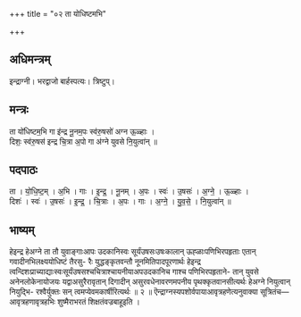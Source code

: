 +++
title = "०२ ता योधिष्टमभि"

+++
## अधिमन्त्रम्
इन्द्राग्नी। भरद्वाजो बार्हस्पत्यः। त्रिष्टुप्।

## मन्त्रः
ता यो॑धिष्टम॒भि गा इ॑न्द्र नू॒नम॒पः स्व॑रु॒षसो॑ अग्न ऊ॒ळ्हाः ।  
दिशः॒ स्व॑रु॒षस॑ इन्द्र चि॒त्रा अ॒पो गा अ॑ग्ने युवसे नि॒युत्वा॑न् ॥

## पदपाठः
ता । यो॒धि॒ष्ट॒म् । अ॒भि । गाः । इ॒न्द्र॒ । नू॒नम् । अ॒पः । स्वः॑ । उ॒षसः॑ । अ॒ग्ने॒ । ऊ॒ळ्हाः ।  
दिशः॑ । स्वः॑ । उ॒षसः॑ । इ॒न्द्र॒ । चि॒त्राः । अ॒पः । गाः । अ॒ग्ने॒ । यु॒व॒से॒ । नि॒युत्वा॑न् ॥

## भाष्यम्
हेइन्द्र हेअग्ने ता तौ युवाङ्गाःआपः उदकानिस्वः सूर्यंउषसःउषःकालान् ऊह्ळाःपणिभिरपहृताः एतान् गवादीनभिलक्ष्ययोधिष्टं तैरसु- रैः युद्धङ्कृतवन्तौ नूनमितिपादपूरणार्थः हेइन्द्र त्वन्दिशःप्राच्याद्याःस्वःसूर्यंउषसश्चचित्राश्चायनीयाअपउदकानिच गाश्च पणिभिरपहृताने- तान् युवसे अनेनलोकेनायोजयः यद्वाअसुरैरावृतान् दिगादीन् असुरवधेनावरणमपनीय पृथक्कृतवानसीत्यर्थः हेअग्ने नियुत्वान् नियुद्भि- रश्वैर्युक्तः सन् त्वमप्येवमकार्षीरित्यर्थः ॥ २ ॥ ऎन्द्राग्नस्यपशोर्वपायाआवृत्रहणेत्यनुवाक्या सूत्रितंच—आवृत्रहणावृत्रहभिः शुष्मैराभरतं शिक्षतंवज्रबाहूइति ।